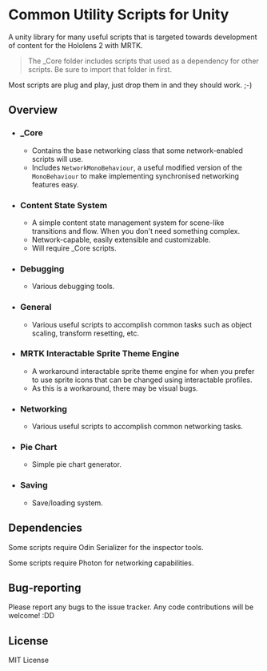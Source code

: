 # Common Utility Scripts for Unity

A unity library for many useful scripts that is targeted towards development of content for the Hololens 2 with MRTK.

> The _Core folder includes scripts that used as a dependency for other scripts. Be sure to import that folder in first.

Most scripts are plug and play, just drop them in and they should work. ;-)

## Overview

- ### _Core

	- Contains the base networking class that some network-enabled scripts will use.
	- Includes `NetworkMonoBehaviour`, a useful modified version of the `MonoBehaviour` to make implementing synchronised networking features easy.

- ### Content State System

	- A simple content state management system for scene-like transitions and flow. When you don't need something complex.
	- Network-capable, easily extensible and customizable.
	- Will require _Core scripts.

- ### Debugging

	- Various debugging tools.

- ### General

	- Various useful scripts to accomplish common tasks such as object scaling, transform resetting, etc.

- ### MRTK Interactable Sprite Theme Engine

	- A workaround interactable sprite theme engine for when you prefer to use sprite icons that can be changed using interactable profiles.
	- As this is a workaround, there may be visual bugs.

- ### Networking

	- Various useful scripts to accomplish common networking tasks.

- ### Pie Chart

	- Simple pie chart generator.

- ### Saving

	- Save/loading system.

## Dependencies

Some scripts require Odin Serializer for the inspector tools.

Some scripts require Photon for networking capabilities.

## Bug-reporting

Please report any bugs to the issue tracker. Any code contributions will be welcome! :DD

## License

MIT License
